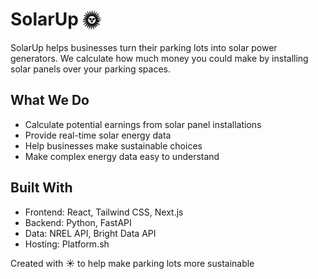 # SolarUp 🌞

SolarUp helps businesses turn their parking lots into solar power generators. We calculate how much money you could make by installing solar panels over your parking spaces.

## What We Do

- Calculate potential earnings from solar panel installations
- Provide real-time solar energy data
- Help businesses make sustainable choices
- Make complex energy data easy to understand

## Built With

- Frontend: React, Tailwind CSS, Next.js
- Backend: Python, FastAPI
- Data: NREL API, Bright Data API
- Hosting: Platform.sh

Created with ☀️ to help make parking lots more sustainable
